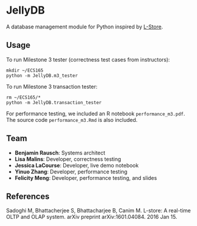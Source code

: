 # JellyDB
A database management module for Python inspired by [L-Store](https://www.researchgate.net/publication/324150481_L-Store_A_Real-time_OLTP_and_OLAP_System).

## Usage

To run Milestone 3 tester (correctness test cases from instructors):
```
mkdir ~/ECS165
python -m JellyDB.m3_tester
```

To run Milestone 3 transaction tester:
```
rm ~/ECS165/*
python -m JellyDB.transaction_tester
```

For performance testing, we included an R notebook `performance_m3.pdf`. The source code `performance_m3.Rmd` is also included.


## Team
- __Benjamin Rausch__: Systems architect
- __Lisa Malins__: Developer, correctness testing
- __Jessica LaCourse__: Developer, live demo notebook
- __Yinuo Zhang__: Developer, performance testing
- __Felicity Meng__: Developer, performance testing, and slides

## References
Sadoghi M, Bhattacherjee S, Bhattacharjee B, Canim M. L-store: A real-time OLTP and OLAP system. arXiv preprint arXiv:1601.04084. 2016 Jan 15.
